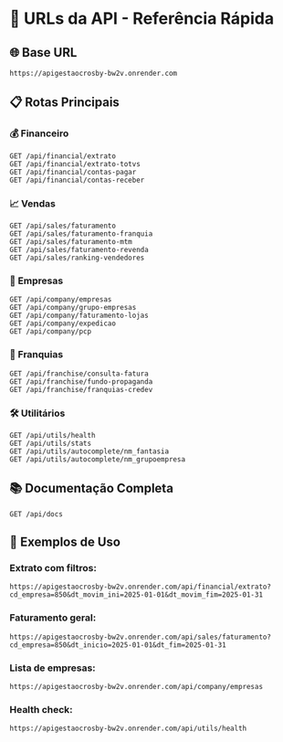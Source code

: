 # 🚀 URLs da API - Referência Rápida

## 🌐 Base URL
```
https://apigestaocrosby-bw2v.onrender.com
```

## 📋 Rotas Principais

### 💰 Financeiro
```
GET /api/financial/extrato
GET /api/financial/extrato-totvs  
GET /api/financial/contas-pagar
GET /api/financial/contas-receber
```

### 📈 Vendas
```
GET /api/sales/faturamento
GET /api/sales/faturamento-franquia
GET /api/sales/faturamento-mtm
GET /api/sales/faturamento-revenda
GET /api/sales/ranking-vendedores
```

### 🏢 Empresas
```
GET /api/company/empresas
GET /api/company/grupo-empresas
GET /api/company/faturamento-lojas
GET /api/company/expedicao
GET /api/company/pcp
```

### 🏪 Franquias
```
GET /api/franchise/consulta-fatura
GET /api/franchise/fundo-propaganda
GET /api/franchise/franquias-credev
```

### 🛠️ Utilitários
```
GET /api/utils/health
GET /api/utils/stats
GET /api/utils/autocomplete/nm_fantasia
GET /api/utils/autocomplete/nm_grupoempresa
```

## 📚 Documentação Completa
```
GET /api/docs
```

## 🔗 Exemplos de Uso

### Extrato com filtros:
```
https://apigestaocrosby-bw2v.onrender.com/api/financial/extrato?cd_empresa=850&dt_movim_ini=2025-01-01&dt_movim_fim=2025-01-31
```

### Faturamento geral:
```
https://apigestaocrosby-bw2v.onrender.com/api/sales/faturamento?cd_empresa=850&dt_inicio=2025-01-01&dt_fim=2025-01-31
```

### Lista de empresas:
```
https://apigestaocrosby-bw2v.onrender.com/api/company/empresas
```

### Health check:
```
https://apigestaocrosby-bw2v.onrender.com/api/utils/health
```
